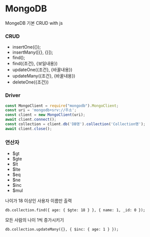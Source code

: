 # MongoDB 
MongeDB 기본 CRUD with js

### CRUD
- insertOne({});
- insertMany([{}, {}]);
- find();
- find({조건}, {보일내용})
- updateOne({조건}, {바꿀내용})
- updateMany({조건}, {바꿀내용})
- deleteOne({조건})

### Driver
```javascript
const MongoClient = require("mongodb").MongoClient;
const uri = 'mongodb+srv://주소';
const client = new MongoClient(uri);
await client.connect();
const collection = client.db('DB명').collection('Collection명');
await client.close();
```

### 연산자
- $gt 
- $gte
- $lt
- $lte
- $eq
- $ne
- $inc
- $mul

나이가 18 이상인 사용자 이름만 출력
```shell
db.collection.find({ age: { $gte: 18 } }, { name: 1, _id: 0 });
```

모든 사람의 나이 1씩 증가시키기
```shell
db.collection.updateMany({}, { $inc: { age: 1 } });
```